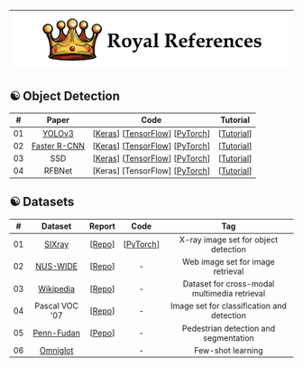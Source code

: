 |![image](https://github.com/Royal-526/Royal-References/blob/master/logo.png)|
|---|


## ☯️ Object Detection

|#|Paper|Code|Tutorial|
|:---:|:---:|:---:|:---:|
|01|[YOLOv3](https://github.com/ldkong1205/MSc-Dissertation/blob/master/PAPERS/%E3%80%8CYOLOv3%E3%80%8D.pdf)|[[Keras](https://github.com/qqwweee/keras-yolo3)] [[TensorFlow](https://github.com/YunYang1994/tensorflow-yolov3)] [[PyTorch](https://github.com/eriklindernoren/PyTorch-YOLOv3)]|[[Tutorial](https://medium.com/@viirya/yolo-a-very-simple-tutorial-8d573a303480)]|
|02|[Faster R-CNN](https://github.com/ldkong1205/MSc-Dissertation/blob/master/PAPERS/%E3%80%8CFaster%20R-CNN%E3%80%8D.pdf)|[[Keras](https://github.com/you359/Keras-FasterRCNN)] [[TensorFlow](https://github.com/endernewton/tf-faster-rcnn)] [[PyTorch](https://github.com/jwyang/faster-rcnn.pytorch)]|[[Tutorial](https://medium.com/@smallfishbigsea/faster-r-cnn-explained-864d4fb7e3f8)]|
|03|SSD|[[Keras](https://github.com/kuhung/SSD_keras)] [[TensorFlow](https://github.com/balancap/SSD-Tensorflow)] [[PyTorch](https://github.com/amdegroot/ssd.pytorch)]|[[Tutorial](https://medium.com/@smallfishbigsea/understand-ssd-and-implement-your-own-caa3232cd6ad)]|
|04|RFBNet|[Keras] [TensorFlow] [[PyTorch](https://github.com/ruinmessi/RFBNet)]|[[Tutorial](https://blog.csdn.net/u014380165/article/details/81556769)]|

## ☯️ Datasets

|#|Dataset|Report|Code|Tag|
|:---:|:---:|:---:|:---:|:---:|
|01|[SIXray](https://github.com/ldkong1205/MSc-Dissertation/blob/master/PAPERS/%E3%80%8CSIXray%E3%80%8D.pdf)|[[Repo](https://github.com/MeioJane/SIXray)]|[[PyTorch](https://github.com/MeioJane/CHR)]|X-ray image set for object detection|
|02|[NUS-WIDE](https://lms.comp.nus.edu.sg/wp-content/uploads/2019/research///nuswide/nuswide-civr2009.pdf)|[[Repo](https://lms.comp.nus.edu.sg/wp-content/uploads/2019/research///nuswide/NUS-WIDE.html)]| - |Web image set for image retrieval|
|03|[Wikipedia](http://www.svcl.ucsd.edu/publications/journal/2014/xmodal/xmodal_tpami.pdf)|[[Repo](http://www.svcl.ucsd.edu/projects/crossmodal/)]| - |Dataset for cross-modal multimedia retrieval|
|04|Pascal VOC '07|[[Repo](http://host.robots.ox.ac.uk/pascal/VOC/voc2007/)]| - |Image set for classification and detection|
|05|[Penn-Fudan](https://repository.upenn.edu/cgi/viewcontent.cgi?article=1558&context=cis_papers)|[[Pepo](https://www.cis.upenn.edu/~jshi/ped_html/)]| - |Pedestrian detection and segmentation|
|06|[Omniglot](https://github.com/brendenlake/omniglot#omniglot-data-set-for-one-shot-learning)|| - |Few-shot learning|


